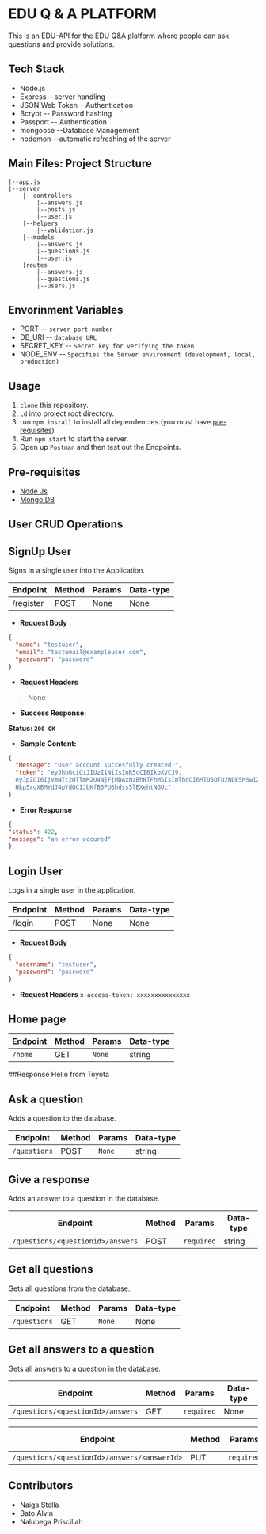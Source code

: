 # EDU Q & A PLATFORM
This is an EDU-API for the EDU Q&A platform where people can ask questions and provide solutions.

## Tech Stack <br>
- Node.js
- Express --server handling
- JSON Web Token --Authentication
- Bcrypt -- Password hashing
- Passport -- Authentication
- mongoose --Database Management
- nodemon --automatic refreshing of the server

## Main Files: Project Structure

    |--app.js
    |--server
        |--controllers
            |--answers.js
            |--posts.js
            |--user.js
        |--helpers
            |--validation.js
        |--models
            |--answers.js
            |--questions.js
            |--user.js
        |routes
            |--answers.js
            |--questions.js
            |--users.js

## Envorinment Variables

- PORT -- `server port number`
- DB_URI -- `database URL`
- SECRET_KEY -- `Secret key for verifying the token`
- NODE_ENV -- `Specifies the Server environment (development, local, production)`

## Usage
1. `clone` this repository.
2. `cd` into project root directory.
3. run `npm install` to install all dependencies.(you must have [pre-requisites](#pre-requisites)) 
4. Run `npm start` to start the server.
5. Open up `Postman` and then test out the Endpoints.

## **Pre-requisites**

- [Node Js](https://nodejs.org/en/download/)
- [Mongo DB](https://www.mongodb.com/try/download/community)

## User CRUD Operations

## SignUp User

Signs in a single user into the Application.

|**Endpoint**|**Method**|**Params**|**Data-type**|
|---|---|---|---|
|/register|POST|None|None|

- **Request Body**

```json
{
  "name": "testuser",
  "email": "testemail@exampleuser.com",
  "password": "password"
}
```

- **Request Headers**

> None

- **Success Response:**

**Status: `200 OK`**

- **Sample Content:**

```json
{
  "Message": "User account succesfully created!",
  "token": "eyJhbGciOiJIUzI1NiIsInR5cCI6IkpXVCJ9.
  eyJpZCI6IjVmNTc2OTlmM2U4NjFjMDAxNzBhNTFhMSIsImlhdCI6MTU5OTU2NDE5MSwiZXhwIjoxNTk5NjUwNTkxfQ.
  Hkp5ruXBMYdJ4pYdQCIJbKfB5PU6hdss5lEXehtNGUc"
}
```
- **Error Response** 
```json
{
"status": 422,
"message": "an error occured"
}
```

## Login User

Logs in a single user in the application.

|**Endpoint**|**Method**|**Params**|**Data-type**|
|---|---|---|---|
|/login|POST|None|None|

- **Request Body**

```json
{
  "username": "testuser",
  "password": "password"
}
```
- **Request Headers**
`x-access-token: xxxxxxxxxxxxxxx`

## Home page
|**Endpoint**|**Method**|**Params**|**Data-type**|
|---|---|---|---|
|`/home`|GET|`None`|string

##Response
Hello from Toyota
    
## Ask a question

Adds a question to the database.

|**Endpoint**|**Method**|**Params**|**Data-type**|
|---|---|---|---|
|`/questions`|POST|`None`|string

## Give a response

Adds an answer to a question in the database.

|**Endpoint**|**Method**|**Params**|**Data-type**|
|---|---|---|---|
|`/questions/<questionid>/answers`|POST|`required`|string|

## Get all questions

Gets all questions from the database.

**Endpoint**|**Method**|**Params**|**Data-type**
---|---|---|---
`/questions`|GET|`None`|None

## Get all answers to a question

Gets all answers to a question in the database.

**Endpoint**|**Method**|**Params**|**Data-type**
---|---|---|---
`/questions/<questionId>/answers`|GET|`required`|None


**Endpoint**|**Method**|**Params**|**Data-type**
---|---|---|---
`/questions/<questionId>/answers/<answerId>`|PUT|`required`|string

## Contributors

- Naiga Stella
- Bato Alvin
- Nalubega Priscillah
